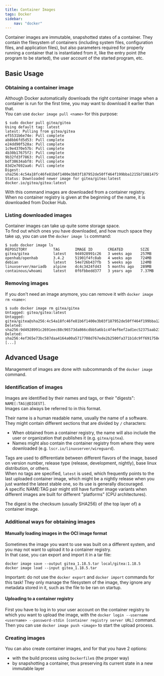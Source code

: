 ```yaml
---
title: Container Images
tags: Docker
sidebar:
    nav: "docker"
---
```


Container images are immutable, snapshotted states of a container.
They contain the filesystem of containers (including system files, configuration files, and application files),
but also parameters required for properly running a container that is instantiated from it,
like the entry point (the program to be started), the user account of the started program, etc.

## Basic Usage

### Obtaining a container image

Although Docker automatically downloads the right container image when a container is run for the first time, you may want to download it earlier than that.  
You can use  `docker image pull <name>` for this purpose:
```
$ sudo docker pull gitea/gitea
Using default tag: latest
latest: Pulling from gitea/gitea
ef5531b6e74e: Pull complete 
ab8bb6fd5d53: Pull complete 
e24dd90f528a: Pull complete 
1c9e4370e57b: Pull complete 
4b30b17675f2: Pull complete 
9b32fd3f7863: Pull complete 
bdf38634abf8: Pull complete 
83d2e7692aa6: Pull complete 
Digest: sha256:4c54a18fc46fe81b6f1400e3b03f187952de50ff464f199bba1215b71881475f
Status: Downloaded newer image for gitea/gitea:latest
docker.io/gitea/gitea:latest
```

With this command images are downloaded from a container registry.  
When no container registry is given at the beginning of the name, it is downloaded from Docker Hub.

### Listing downloaded images

Container images can take up quite some storage space.  
To find out which ones you have downloaded, and how much space they take up, you can use the `docker image ls` command:
```
$ sudo docker image ls
REPOSITORY            TAG       IMAGE ID       CREATED        SIZE
gitea/gitea           latest    9d4928991c26   3 weeks ago    257MB
openhab/openhab       3.4.2     51901f4fc8ab   4 weeks ago    724MB
debian                latest    54e726b437fb   5 weeks ago    124MB
linuxserver/mariadb   alpine    dc4c3424fd43   5 months ago   289MB
containous/whoami     latest    0f6fbbedd377   3 years ago    7.37MB
```

### Removing images

If you don't need an image anymore, you can remove it with `docker image rm <name>`:
```
$ sudo docker image rm gitea/gitea
Untagged: gitea/gitea:latest
Untagged: gitea/gitea@sha256:4c54a18fc46fe81b6f1400e3b03f187952de50ff464f199bba1215b71881475f
Deleted: sha256:9d4928991c2691eec88c96573da866cdbb5a6b1c4f4ef6ef2ad1ec52375aab23
Deleted: sha256:4ef365e73bc587daa4164a00a5717708d767ede2b2500fa371b1dc9ff691758e
[...]
```

## Advanced Usage

Management of images are done with subcommands of the `docker image` command.

### Identification of images

Images are identified by their names and tags, or their "digests": `NAME[:TAG|@DIGEST]`.  
Images can always be referred to in this format.

Their name is a human readable name, usually the name of a software. They might contain different sections that are divided by `/` characters:  
- When obtained from a container registry, the name will also include the user or organization that publishes it (e.g. `gitea/gitea`).  
- Names might also contain the container registry from where they were downloaded (e.g. `lscr.io/linuxserver/wireguard`).

Tags are used to differentiate between different flavors of the image, based on version number, release type (release, development, nightly), base linux distribution, or others.  
When no tags are specified, `latest` is used, which frequently points to the last uploaded container image, which might be a nightly release when you just wanted the latest stable one, so its use is generally discouraged.  
A specific NAME:TAG pair might still have further image variants when different images are built for different "platforms" (CPU architectures).

The digest is the checksum (usually SHA256) of (the top layer of) a container image.

### Additional ways for obtaining images

#### Manually loading images in the OCI image format

Sometimes the image you want to use was built on a different system, and you may not want to upload it to a container registry.  
In that case, you can export and import it in a tar file:
```
docker image save --output gitea_1.18.5.tar local/gitea:1.18.5
docker image load --input gitea_1.18.5.tar
```

Important: do not use the `docker export` and `docker import` commands for this task! They only manage the filesystem of the image, they ignore any metadata stored in it, such as the file to be ran on startup.

#### Uploading to a container registry

First you have to log in to your user account on the container registry to which you want to upload the image, with the `docker login --username <username> --password-stdin [container registry server URL]` command.
Then you can use `docker image push <image>` to start the upload process.

### Creating images

You can also create container images, and for that you have 2 options:
- with the build process using `Dockerfile`s (the proper way)
- by snapshotting a container, thus preserving its current state in a new immutable layer
